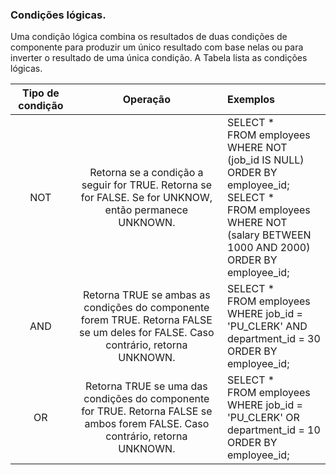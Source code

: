 ### Condições lógicas.

Uma condição lógica combina os resultados de duas condições de componente para produzir um único resultado com base nelas ou para inverter o resultado de uma única condição. A Tabela lista as condições lógicas.

| **Tipo de condição** |                                                            **Operação**                                                            | **Exemplos**                                                                                                                                                                                 |
| :------------------: | :--------------------------------------------------------------------------------------------------------------------------------: | :------------------------------------------------------------------------------------------------------------------------------------------------------------------------------------------- |
|         NOT          |               Retorna se a condição a seguir for TRUE. Retorna se for FALSE. Se for UNKNOW, então permanece UNKNOWN.               | SELECT \* <br>FROM employees <br>WHERE NOT (job_id IS NULL) <br>ORDER BY employee_id;<br>SELECT \* <br>FROM employees <br>WHERE NOT (salary BETWEEN 1000 AND 2000) <br>ORDER BY employee_id; |
|         AND          | Retorna TRUE se ambas as condições do componente forem TRUE. Retorna FALSE se um deles for FALSE. Caso contrário, retorna UNKNOWN. | SELECT \* <br>FROM employees<br>WHERE job_id = 'PU_CLERK' AND department_id = 30 <br>ORDER BY employee_id;                                                                                   |
|          OR          |   Retorna TRUE se uma das condições do componente for TRUE. Retorna FALSE se ambos forem FALSE. Caso contrário, retorna UNKNOWN.   | SELECT \* <br>FROM employees<br>WHERE job_id = 'PU_CLERK' OR department_id = 10 <br>ORDER BY employee_id;                                                                                    |
